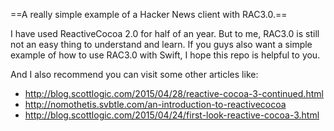 ==A really simple example of a Hacker News client with RAC3.0.==

I have used ReactiveCocoa 2.0 for half of an year. But to me, RAC3.0 is still not an easy thing to understand and learn. If you guys also want a simple example of how to use RAC3.0 with Swift, I hope this repo is helpful to you. 

And I also recommend you can visit some other articles like:

- http://blog.scottlogic.com/2015/04/28/reactive-cocoa-3-continued.html
- http://nomothetis.svbtle.com/an-introduction-to-reactivecocoa
- http://blog.scottlogic.com/2015/04/24/first-look-reactive-cocoa-3.html

